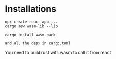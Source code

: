 # Installations
```
npx create-react-app ...
cargo new wasm-lib --lib

cargo install wasm-pack

and all the deps in cargo.toml
```

You need to build rust with wasm to call it from react